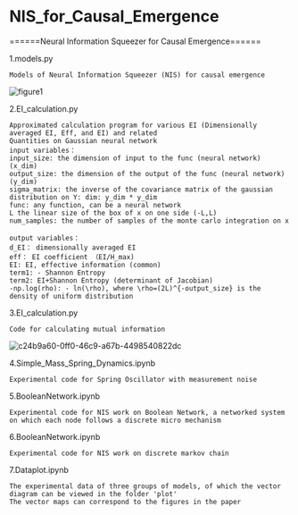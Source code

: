 # NIS_for_Causal_Emergence


======Neural Information Squeezer for Causal Emergence======

1.models.py

    Models of Neural Information Squeezer (NIS) for causal emergence

 ![figure1](https://user-images.githubusercontent.com/3622221/195289983-7ad8858a-29d7-49c6-ab8f-3369f5c9bce3.png)

2.EI_calculation.py

    Approximated calculation program for various EI (Dimensionally averaged EI, Eff, and EI) and related 
    Quantities on Gaussian neural network
    input variables：
    input_size: the dimension of input to the func (neural network) (x_dim)
    output_size: the dimension of the output of the func (neural network) (y_dim)
    sigma_matrix: the inverse of the covariance matrix of the gaussian distribution on Y: dim: y_dim * y_dim
    func: any function, can be a neural network
    L the linear size of the box of x on one side (-L,L)
    num_samples: the number of samples of the monte carlo integration on x

    output variables：
    d_EI： dimensionally averaged EI
    eff： EI coefficient （EI/H_max)
    EI: EI, effective information (common)
    term1: - Shannon Entropy
    term2: EI+Shannon Entropy (determinant of Jacobian)
    -np.log(rho): - ln(\rho), where \rho=(2L)^{-output_size} is the density of uniform distribution

3.EI_calculation.py
    
    Code for calculating mutual information
    
![c24b9a60-0ff0-46c9-a67b-4498540822dc](https://user-images.githubusercontent.com/3622221/195291170-733d132d-8973-4dec-b2d0-bf263f1d2ad3.png)

4.Simple_Mass_Spring_Dynamics.ipynb
    
    Experimental code for Spring Oscillator with measurement noise

5.BooleanNetwork.ipynb
    
    Experimental code for NIS work on Boolean Network, a networked system on which each node follows a discrete micro mechanism

6.BooleanNetwork.ipynb
    
    Experimental code for NIS work on discrete markov chain

7.Dataplot.ipynb
    
    The experimental data of three groups of models, of which the vector diagram can be viewed in the folder 'plot'
    The vector maps can correspond to the figures in the paper
